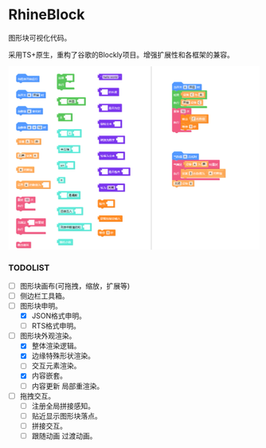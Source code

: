 
# RhineBlock

图形块可视化代码。

采用TS+原生，重构了谷歌的Blockly项目。增强扩展性和各框架的兼容。

<div align="center">
  <img width="800" src="https://raw.githubusercontent.com/Rhine-AI-Lab/RhineBlock/master/public/show/img.png">
</div>

### TODOLIST

- [ ] 图形块画布(可拖拽，缩放，扩展等)
- [ ] 侧边栏工具箱。
- [ ] 图形块申明。
  - [x] JSON格式申明。
  - [ ] RTS格式申明。
- [ ] 图形块外观渲染。
  - [x] 整体渲染逻辑。
  - [x] 边缘特殊形状渲染。 
  - [ ] 交互元素渲染。
  - [x] 内容嵌套。
  - [ ] 内容更新 局部重渲染。
- [ ] 拖拽交互。
  - [ ] 注册全局拼接感知。
  - [ ] 贴近显示图形块落点。
  - [ ] 拼接交互。
  - [ ] 跟随动画 过渡动画。
